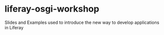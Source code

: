 liferay-osgi-workshop
=====================

Slides and Examples used to introduce the new way to develop applications in Liferay

